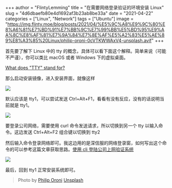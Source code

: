 +++
author = "FlintyLemming"
title = "在需要网络登录验证的环境安装 Linux"
slug = "4d6dbaefb80e4d1692af3b23ab8be33a"
date = "2021-04-22"
categories = ["Linux", "Network"]
tags = ["Ubuntu"]
image = "https://img.flinty.moe/blog/posts/2021/04/%E5%9C%A8%E9%9C%80%E8%A6%81%E7%BD%91%E7%BB%9C%E7%99%BB%E5%BD%95%E9%AA%8C%E8%AF%81%E7%9A%84%E7%8E%AF%E5%A2%83%E5%AE%89%E8%A3%85%20Linux/philip-oroni-0cVTKWWAxV4-unsplash.avif"
+++

首先要了解下 Linux 中的 tty 的概念，具体可以看下面这个解释。简单来说（可能不严谨），你可以类比 macOS 或者 Windows 下的虚拟桌面。

[What does "TTY" stand for?](https://askubuntu.com/questions/481906/what-does-tty-stand-for)

那么启动安装镜像，进入安装界面，就像这样

![](https://img.flinty.moe/blog/posts/2021/04/%E5%9C%A8%E9%9C%80%E8%A6%81%E7%BD%91%E7%BB%9C%E7%99%BB%E5%BD%95%E9%AA%8C%E8%AF%81%E7%9A%84%E7%8E%AF%E5%A2%83%E5%AE%89%E8%A3%85%20Linux/Untitled.avif)

默认应该是 tty1，可以尝试发送 Ctrl+Alt+F1，看看有没有反应，没有的话说明当前就是 tty1。

![](https://img.flinty.moe/blog/posts/2021/04/%E5%9C%A8%E9%9C%80%E8%A6%81%E7%BD%91%E7%BB%9C%E7%99%BB%E5%BD%95%E9%AA%8C%E8%AF%81%E7%9A%84%E7%8E%AF%E5%A2%83%E5%AE%89%E8%A3%85%20Linux/Untitled%201.avif)

要登录公司网络，需要使用 curl 命令发送请求，所以切换到另一个 tty 以输入命令。这边发送 Ctrl+Alt+F2 组合键以切换到 tty2

然后输入命令登录网络即可。我这边用的是深信服的网络登录窗，如何写出这个命令的可以参考这篇文章获取思路。[使用 cli 登陆公司上网验证系统](https://blog.mitsea.com/ddfb7e62396b40c59f74432c862dea69)

![](https://img.flinty.moe/blog/posts/2021/04/%E5%9C%A8%E9%9C%80%E8%A6%81%E7%BD%91%E7%BB%9C%E7%99%BB%E5%BD%95%E9%AA%8C%E8%AF%81%E7%9A%84%E7%8E%AF%E5%A2%83%E5%AE%89%E8%A3%85%20Linux/Untitled%202.avif)

最后，回到 tty1 正常安装系统即可。

> Photo by [Philip Oroni](https://unsplash.com/@philipsfuture?utm_source=unsplash&utm_medium=referral&utm_content=creditCopyText) [Unsplash](https://unsplash.com/?utm_source=unsplash&utm_medium=referral&utm_content=creditCopyText)